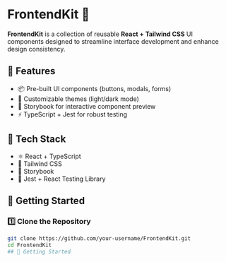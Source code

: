 # FrontendKit 🎨  

**FrontendKit** is a collection of reusable **React + Tailwind CSS** UI components designed to streamline interface development and enhance design consistency.  

## 🔹 Features  
- 📦 Pre-built UI components (buttons, modals, forms)  
- 🎨 Customizable themes (light/dark mode)  
- 📖 Storybook for interactive component preview  
- ⚡ TypeScript + Jest for robust testing  

## 🔧 Tech Stack  
- ⚛️ React + TypeScript  
- 🎨 Tailwind CSS  
- 📖 Storybook  
- 🧪 Jest + React Testing Library  

## 🚀 Getting Started  

### 1️⃣ Clone the Repository  
```bash
git clone https://github.com/your-username/FrontendKit.git  
cd FrontendKit
## 🚀 Getting Started

